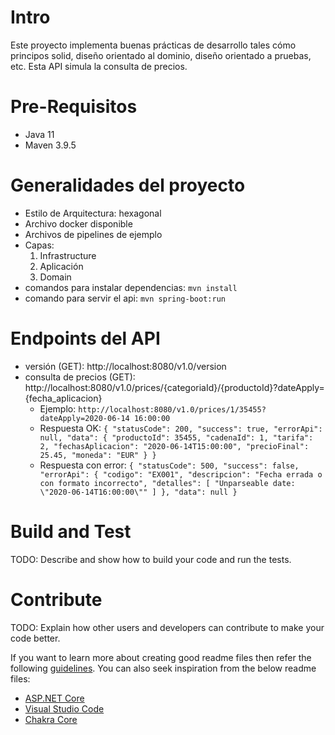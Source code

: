 # Intro
Este proyecto implementa buenas prácticas de desarrollo tales cómo principos solid, diseño orientado al dominio, diseño orientado a pruebas, etc. Esta API simula la consulta de precios. 

# Pre-Requisitos 
- Java 11
- Maven 3.9.5

# Generalidades del proyecto
- Estilo de Arquitectura: hexagonal
- Archivo docker disponible
- Archivos de pipelines de ejemplo
- Capas:
  1.	Infrastructure
  2.	Aplicación
  3.	Domain
- comandos para instalar dependencias: `mvn install`
- comando para servir el api: ``mvn spring-boot:run``

# Endpoints del API
- versión (GET): http://localhost:8080/v1.0/version
- consulta de precios (GET): http://localhost:8080/v1.0/prices/{categoriaId}/{productoId}?dateApply={fecha_aplicacion}
  - Ejemplo: ``http://localhost:8080/v1.0/prices/1/35455?dateApply=2020-06-14 16:00:00``
  - Respuesta OK: ``{
    "statusCode": 200,
    "success": true,
    "errorApi": null,
    "data": {
    "productoId": 35455,
    "cadenaId": 1,
    "tarifa": 2,
    "fechasAplicacion": "2020-06-14T15:00:00",
    "precioFinal": 25.45,
    "moneda": "EUR"
    }
    }``
  - Respuesta con error: ``{
    "statusCode": 500,
    "success": false,
    "errorApi": {
    "codigo": "EX001",
    "descripcion": "Fecha errada o con formato incorrecto",
    "detalles": [
    "Unparseable date: \"2020-06-14T16:00:00\""
    ]
    },
    "data": null
    }``
# Build and Test
TODO: Describe and show how to build your code and run the tests. 

# Contribute
TODO: Explain how other users and developers can contribute to make your code better. 

If you want to learn more about creating good readme files then refer the following [guidelines](https://docs.microsoft.com/en-us/azure/devops/repos/git/create-a-readme?view=azure-devops). You can also seek inspiration from the below readme files:
- [ASP.NET Core](https://github.com/aspnet/Home)
- [Visual Studio Code](https://github.com/Microsoft/vscode)
- [Chakra Core](https://github.com/Microsoft/ChakraCore)